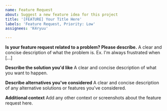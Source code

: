 ```yaml
---
name: Feature Request
about: Suggest a new feature idea for this project
title: '[FEATURE] Your Title Here'
labels: 'Feature Request, Priority: Low'
assignees: 'K4ryuu'

---
```


**Is your feature request related to a problem? Please describe.**
A clear and concise description of what the problem is. Ex. I'm always frustrated when [...]

**Describe the solution you'd like**
A clear and concise description of what you want to happen.

**Describe alternatives you've considered**
A clear and concise description of any alternative solutions or features you've considered.

**Additional context**
Add any other context or screenshots about the feature request here.
